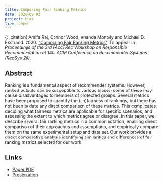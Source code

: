 ```yaml
---
title: Comparing Fair Ranking Metrics
date: 2020-09-02
project: bias
type: paper
---
```


{: .citation}
Amifa Raj, Connor Wood, Ananda Montoly and Michael D. Ekstrand. 2020. ["Comparing Fair Ranking Metrics"](#). To appear in <cite>Proceedings of the 3rd FAccTRec Workshop on Responsible Recommendation at 14th ACM Conference on Recommender Systems (RecSys 20)</cite>.

## Abstract

Ranking is a fundamental aspect of recommender systems.
However, ranked outputs can be susceptible to various biases; some of these may cause disadvantages to members of protected groups.
Several metrics have been proposed to quantify the (un)fairness of rankings, but there has not been to date any direct comparison of these metrics.
This complicates deciding what fairness metrics are applicable for specific scenarios, and assessing the extent to which metrics agree or disagree.
In this paper, we describe several fair ranking metrics in a common notation, enabling direct comparison of their approaches and assumptions, and empirically compare them on the same experimental setup and data set.
Our work provides a direct comparative analysis identifying similarities and differences of fair ranking metrics selected for our work.

## Links

* [Paper PDF](https://arxiv.org/abs/2009.01311)
* [Presentation](videos/AmifaRaj_FAccTrec_presentation.mp4)